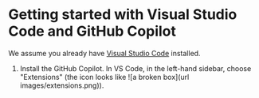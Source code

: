 # Getting started with Visual Studio Code and GitHub Copilot

We assume you already have [Visual Studio Code](https://code.visualstudio.com/download) installed.

1. Install the GitHub Copilot.
   In VS Code, in the left-hand sidebar, choose "Extensions" (the icon looks like ![a broken box](url images/extensions.png)).

